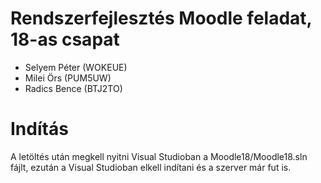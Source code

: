 # Rendszerfejlesztés Moodle feladat, 18-as csapat
- Selyem Péter (WOKEUE)
- Milei Örs (PUM5UW)
- Radics Bence (BTJ2TO)

# Indítás  
A letöltés után megkell nyitni Visual Studioban a Moodle18/Moodle18.sln fájlt, ezután a Visual Studioban elkell indítani és a szerver már fut is.
